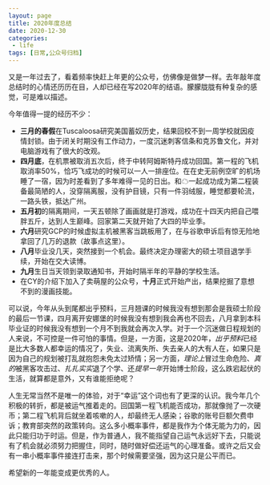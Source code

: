 ```yaml
---
layout: page
title: 2020年度总结
date: 2020-12-30
categories:
 - life
tags: [日常,公众号归档]
---
```


又是一年过去了，看着频率快赶上年更的公众号，仿佛像是做梦一样。去年敲年度总结时的心情还历历在目，人却已经在写2020年的结语。朦朦胧胧有种复杂的感觉，可是难以描述。

今年值得一提的经历不少：
- **三月的春假**在Tuscaloosa研究美国蓄奴历史，结果回校不到一周学校就因疫情封锁。由于闭关时期没有工作动力，一度沉迷刺客信条和克苏鲁文化，并对电脑游戏有了很大的改观。
- **四月底**，在机票被取消五次后，终于中转阿姆斯特丹成功回国。第一程的飞机取消率50%，恰巧飞成功的时候可以一人一排座位。在在史无前例空旷的机场睡了一宿，因为时差看到了多年难得一见的日出。和☁一起成功成为第二程装备最简陋的人，没穿隔离服，没有护目镜，只有一件羽绒服，睡觉都要轮流，一路头铁，抵达广州。
- **五月初**的隔离期间，一天五顿除了画画就是打游戏，成功在十四天内把自己喂胖五斤，达到人生巅峰。回家第二天就开始了大四的毕业季。
- **六月**研究GCP的时候虚拟主机被黑客当跳板用了，在与谷歌申诉后有惊无险地拿回了几万的退款（故事点这里）。
- **八月**毕业没几天，突然接到一个机会。最终决定办理密大的硕士项目退学手续，开始在交大读博。
- **九月**生日当天领到录取通知书，开始时隔半年的平静的学校生活。
- 在CY的介绍下加入了卖萌屋的公众号，**十月**正式开始产出，结果挖掘了意想不到的漫画技能。

可以说，今年从头到尾都出乎预料，三月翘课的时候我没有想到那会是我硕士阶段的最后一节课，四月离开安娜堡的时候我没有想到我会再也不回去，八月拿到本科毕业证的时候我没有想到一个月不到我就会再次入学。对于一个沉迷做日程规划的人来说，不可控是一件可怕的事情。但是，一方面，这是2020年，*出乎预料*已经是比大多数人都幸运的情况了，失业、流离失所、失去亲人的大有人在，如果只是因为自己的规划被打乱就抱怨未免太过矫情；另一方面，*理论上*冒过生命危险、*真的*被黑客攻击过、*扎扎实实*退了个学、还*提早一年*开始博士阶段，这么跌宕起伏的生活，就算都是意外，又有谁能拒绝呢？

人生无常当然不是唯一的体验，对于“幸运”这个词也有了更深的认识。我今年几个积极的转折，都是被运气推着走的。回国第一程飞机能否成功，那就像抛了一次硬币；第二程飞机背后就坐着咳嗽的人，却最终无人感染；谷歌的账号巨额欠费申诉；教育部突然的政策转向。这么多小概率事件，都是我作为个体无能为力的，因此只能归功于时运。但是，作为普通人，我不能指望自己运气永远好下去，只能说有了机会就必须努力把握住，同时，随时做好偿还运气的心理准备。或许之后又会有一串小概率事件接连打击来，那个时候需要坚强，因为这只是公平而已。

希望新的一年能变成更优秀的人。
